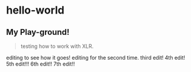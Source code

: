 # hello-world
## My Play-ground!

> testing how to work with XLR.

editing to see how it goes!
editing for the second time.
third edit!
4th edit!
5th edit!!!
6th edit!!
7th edit!!
